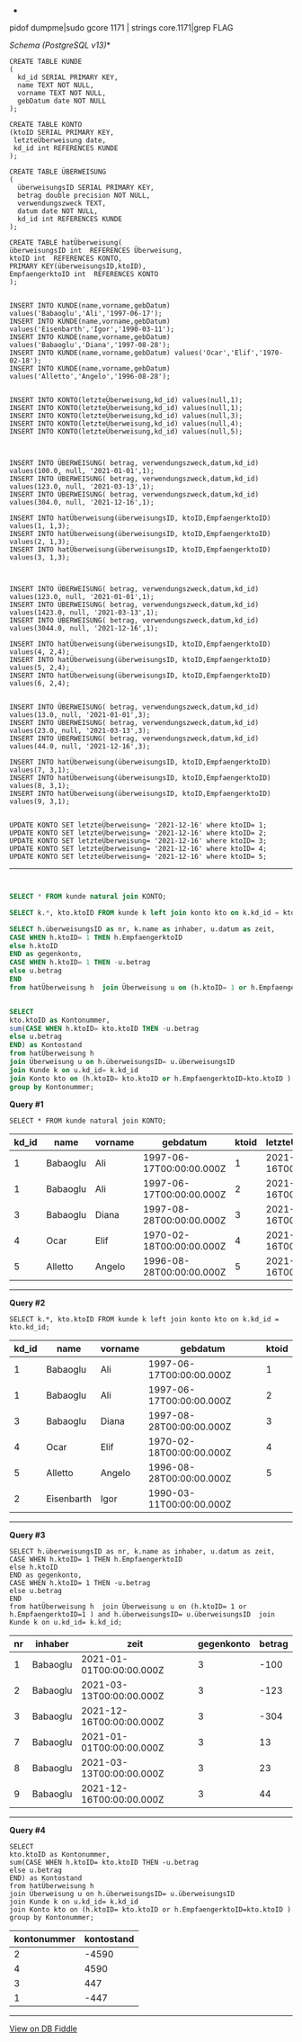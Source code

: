 *
pidof dumpme|sudo gcore 1171 | strings core.1171|grep FLAG

*Schema (PostgreSQL v13)**

    CREATE TABLE KUNDE
    (
      kd_id SERIAL PRIMARY KEY,
      name TEXT NOT NULL,
      vorname TEXT NOT NULL,
      gebDatum date NOT NULL
    );
    
    CREATE TABLE KONTO
    (ktoID SERIAL PRIMARY KEY,
     letzteÜberweisung date,
     kd_id int REFERENCES KUNDE 
    );
    
    CREATE TABLE ÜBERWEISUNG
    (
      überweisungsID SERIAL PRIMARY KEY,
      betrag double precision NOT NULL,
      verwendungszweck TEXT,
      datum date NOT NULL,
      kd_id int REFERENCES KUNDE 
    );
    
    CREATE TABLE hatÜberweisung(
    überweisungsID int  REFERENCES Überweisung,
    ktoID int  REFERENCES KONTO,
    PRIMARY KEY(überweisungsID,ktoID),
    EmpfaengerktoID int  REFERENCES KONTO
    );
    
    
    INSERT INTO KUNDE(name,vorname,gebDatum) values('Babaoglu','Ali','1997-06-17');
    INSERT INTO KUNDE(name,vorname,gebDatum) values('Eisenbarth','Igor','1990-03-11');
    INSERT INTO KUNDE(name,vorname,gebDatum) values('Babaoglu','Diana','1997-08-28');
    INSERT INTO KUNDE(name,vorname,gebDatum) values('Ocar','Elif','1970-02-18');
    INSERT INTO KUNDE(name,vorname,gebDatum) values('Alletto','Angelo','1996-08-28');
    
    
    INSERT INTO KONTO(letzteÜberweisung,kd_id) values(null,1);
    INSERT INTO KONTO(letzteÜberweisung,kd_id) values(null,1);
    INSERT INTO KONTO(letzteÜberweisung,kd_id) values(null,3);
    INSERT INTO KONTO(letzteÜberweisung,kd_id) values(null,4);
    INSERT INTO KONTO(letzteÜberweisung,kd_id) values(null,5);
    
    
    
    INSERT INTO ÜBERWEISUNG( betrag, verwendungszweck,datum,kd_id) values(100.0, null, '2021-01-01',1);
    INSERT INTO ÜBERWEISUNG( betrag, verwendungszweck,datum,kd_id) values(123.0, null, '2021-03-13',1);
    INSERT INTO ÜBERWEISUNG( betrag, verwendungszweck,datum,kd_id) values(304.0, null, '2021-12-16',1);
    
    INSERT INTO hatÜberweisung(überweisungsID, ktoID,EmpfaengerktoID) values(1, 1,3);
    INSERT INTO hatÜberweisung(überweisungsID, ktoID,EmpfaengerktoID) values(2, 1,3);
    INSERT INTO hatÜberweisung(überweisungsID, ktoID,EmpfaengerktoID) values(3, 1,3);
    
    
    
    INSERT INTO ÜBERWEISUNG( betrag, verwendungszweck,datum,kd_id) values(123.0, null, '2021-01-01',1);
    INSERT INTO ÜBERWEISUNG( betrag, verwendungszweck,datum,kd_id) values(1423.0, null, '2021-03-13',1);
    INSERT INTO ÜBERWEISUNG( betrag, verwendungszweck,datum,kd_id) values(3044.0, null, '2021-12-16',1);
    
    INSERT INTO hatÜberweisung(überweisungsID, ktoID,EmpfaengerktoID) values(4, 2,4);
    INSERT INTO hatÜberweisung(überweisungsID, ktoID,EmpfaengerktoID) values(5, 2,4);
    INSERT INTO hatÜberweisung(überweisungsID, ktoID,EmpfaengerktoID) values(6, 2,4);
    
    
    INSERT INTO ÜBERWEISUNG( betrag, verwendungszweck,datum,kd_id) values(13.0, null, '2021-01-01',3);
    INSERT INTO ÜBERWEISUNG( betrag, verwendungszweck,datum,kd_id) values(23.0, null, '2021-03-13',3);
    INSERT INTO ÜBERWEISUNG( betrag, verwendungszweck,datum,kd_id) values(44.0, null, '2021-12-16',3);
    
    INSERT INTO hatÜberweisung(überweisungsID, ktoID,EmpfaengerktoID) values(7, 3,1);
    INSERT INTO hatÜberweisung(überweisungsID, ktoID,EmpfaengerktoID) values(8, 3,1);
    INSERT INTO hatÜberweisung(überweisungsID, ktoID,EmpfaengerktoID) values(9, 3,1);
    
    
    UPDATE KONTO SET letzteÜberweisung= '2021-12-16' where ktoID= 1;
    UPDATE KONTO SET letzteÜberweisung= '2021-12-16' where ktoID= 2;
    UPDATE KONTO SET letzteÜberweisung= '2021-12-16' where ktoID= 3;
    UPDATE KONTO SET letzteÜberweisung= '2021-12-16' where ktoID= 4;
    UPDATE KONTO SET letzteÜberweisung= '2021-12-16' where ktoID= 5;
    
    
    
    

---

``` sql


SELECT * FROM kunde natural join KONTO;

SELECT k.*, kto.ktoID FROM kunde k left join konto kto on k.kd_id = kto.kd_id;

SELECT h.überweisungsID as nr, k.name as inhaber, u.datum as zeit,
CASE WHEN h.ktoID= 1 THEN h.EmpfaengerktoID
else h.ktoID
END as gegenkonto, 
CASE WHEN h.ktoID= 1 THEN -u.betrag 
else u.betrag 
END 
from hatÜberweisung h  join Überweisung u on (h.ktoID= 1 or h.EmpfaengerktoID=1 ) and h.überweisungsID= u.überweisungsID  join Kunde k on u.kd_id= k.kd_id;


SELECT 
kto.ktoID as Kontonummer,
sum(CASE WHEN h.ktoID= kto.ktoID THEN -u.betrag 
else u.betrag 
END) as Kontostand
from hatÜberweisung h  
join Überweisung u on h.überweisungsID= u.überweisungsID  
join Kunde k on u.kd_id= k.kd_id 
join Konto kto on (h.ktoID= kto.ktoID or h.EmpfaengerktoID=kto.ktoID ) 
group by Kontonummer;


```

**Query #1**

    SELECT * FROM kunde natural join KONTO;

| kd_id | name     | vorname | gebdatum                 | ktoid | letzteÜberweisung        |
| ----- | -------- | ------- | ------------------------ | ----- | ------------------------ |
| 1     | Babaoglu | Ali     | 1997-06-17T00:00:00.000Z | 1     | 2021-12-16T00:00:00.000Z |
| 1     | Babaoglu | Ali     | 1997-06-17T00:00:00.000Z | 2     | 2021-12-16T00:00:00.000Z |
| 3     | Babaoglu | Diana   | 1997-08-28T00:00:00.000Z | 3     | 2021-12-16T00:00:00.000Z |
| 4     | Ocar     | Elif    | 1970-02-18T00:00:00.000Z | 4     | 2021-12-16T00:00:00.000Z |
| 5     | Alletto  | Angelo  | 1996-08-28T00:00:00.000Z | 5     | 2021-12-16T00:00:00.000Z |

---
**Query #2**

    SELECT k.*, kto.ktoID FROM kunde k left join konto kto on k.kd_id = kto.kd_id;

| kd_id | name       | vorname | gebdatum                 | ktoid |
| ----- | ---------- | ------- | ------------------------ | ----- |
| 1     | Babaoglu   | Ali     | 1997-06-17T00:00:00.000Z | 1     |
| 1     | Babaoglu   | Ali     | 1997-06-17T00:00:00.000Z | 2     |
| 3     | Babaoglu   | Diana   | 1997-08-28T00:00:00.000Z | 3     |
| 4     | Ocar       | Elif    | 1970-02-18T00:00:00.000Z | 4     |
| 5     | Alletto    | Angelo  | 1996-08-28T00:00:00.000Z | 5     |
| 2     | Eisenbarth | Igor    | 1990-03-11T00:00:00.000Z |       |

---
**Query #3**

    SELECT h.überweisungsID as nr, k.name as inhaber, u.datum as zeit,
    CASE WHEN h.ktoID= 1 THEN h.EmpfaengerktoID
    else h.ktoID
    END as gegenkonto, 
    CASE WHEN h.ktoID= 1 THEN -u.betrag 
    else u.betrag 
    END 
    from hatÜberweisung h  join Überweisung u on (h.ktoID= 1 or h.EmpfaengerktoID=1 ) and h.überweisungsID= u.überweisungsID  join Kunde k on u.kd_id= k.kd_id;

| nr  | inhaber  | zeit                     | gegenkonto | betrag |
| --- | -------- | ------------------------ | ---------- | ------ |
| 1   | Babaoglu | 2021-01-01T00:00:00.000Z | 3          | -100   |
| 2   | Babaoglu | 2021-03-13T00:00:00.000Z | 3          | -123   |
| 3   | Babaoglu | 2021-12-16T00:00:00.000Z | 3          | -304   |
| 7   | Babaoglu | 2021-01-01T00:00:00.000Z | 3          | 13     |
| 8   | Babaoglu | 2021-03-13T00:00:00.000Z | 3          | 23     |
| 9   | Babaoglu | 2021-12-16T00:00:00.000Z | 3          | 44     |

---
**Query #4**

    SELECT 
    kto.ktoID as Kontonummer,
    sum(CASE WHEN h.ktoID= kto.ktoID THEN -u.betrag 
    else u.betrag 
    END) as Kontostand
    from hatÜberweisung h  
    join Überweisung u on h.überweisungsID= u.überweisungsID  
    join Kunde k on u.kd_id= k.kd_id 
    join Konto kto on (h.ktoID= kto.ktoID or h.EmpfaengerktoID=kto.ktoID ) 
    group by Kontonummer;

| kontonummer | kontostand |
| ----------- | ---------- |
| 2           | -4590      |
| 4           | 4590       |
| 3           | 447        |
| 1           | -447       |

---

[View on DB Fiddle](https://www.db-fiddle.com/f/vc8WHjfmy4JMRx4QW96AJT/62)

